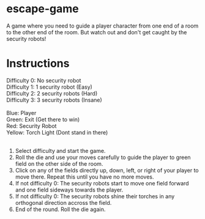 # escape-game
A game where you need to guide a player character from one end of a room to the other end of the room. But watch out and don't get caught by the security robots!

# Instructions
Difficulty 0: No security robot <br />
Difficulty 1: 1 security robot (Easy) <br />
Difficulty 2: 2 security robots (Hard)<br />
Difficulty 3: 3 security robots (Insane) <br />
<br />
Blue: <t />Player <br />
Green: <t />Exit (Get there to win) <br />
Red: <t />Security Robot <br />
Yellow: <t />Torch Light (Dont stand in there) <br />
<br />
1. Select difficulty and start the game.
2. Roll the die and use your moves carefully to guide the player to green field on the other side of the room. 
3. Click on any of the fields directly up, down, left, or right of your player to move there. Repeat this until you have no more moves. 
4. If not difficulty 0: The security robots start to move one field forward and one field sideways towards the player. 
5. If not difficulty 0: The security robots shine their torches in any orthogonal direction accross the field.
6. End of the round. Roll the die again.
